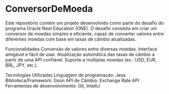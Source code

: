 ﻿# ConversorDeMoeda
 
Este repositório contém um projeto desenvolvido como parte do desafio do programa Oracle Next Education (ONE). O desafio consistia em criar um conversor de moedas simples e eficiente, capaz de converter valores entre diferentes moedas com base em taxas de câmbio atualizadas.

Funcionalidades
Conversão de valores entre diversas moedas.
Interface amigável e fácil de usar.
Atualização automática das taxas de câmbio a partir de uma API confiável.
Suporte a múltiplas moedas (ex.: USD, EUR, BRL, JPY, etc.).

Tecnologias Utilizadas
Linguagem de programação: Java
Biblioteca/Framework: Gson
API de Câmbio: Exchange Rate API
Ferramentas de desenvolvimento: Git, IntelliJ
